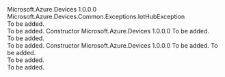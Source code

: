 <Type Name="IotHubNotFoundException" FullName="Microsoft.Azure.Devices.Common.Exceptions.IotHubNotFoundException">
  <TypeSignature Language="C#" Value="public class IotHubNotFoundException : Microsoft.Azure.Devices.Common.Exceptions.IotHubException" />
  <TypeSignature Language="ILAsm" Value=".class public auto ansi serializable beforefieldinit IotHubNotFoundException extends Microsoft.Azure.Devices.Common.Exceptions.IotHubException" />
  <TypeSignature Language="DocId" Value="T:Microsoft.Azure.Devices.Common.Exceptions.IotHubNotFoundException" />
  <TypeSignature Language="VB.NET" Value="Public Class IotHubNotFoundException&#xA;Inherits IotHubException" />
  <TypeSignature Language="F#" Value="type IotHubNotFoundException = class&#xA;    inherit IotHubException" />
  <AssemblyInfo>
    <AssemblyName>Microsoft.Azure.Devices</AssemblyName>
    <AssemblyVersion>1.0.0.0</AssemblyVersion>
  </AssemblyInfo>
  <Base>
    <BaseTypeName>Microsoft.Azure.Devices.Common.Exceptions.IotHubException</BaseTypeName>
  </Base>
  <Interfaces />
  <Docs>
    <summary>To be added.</summary>
    <remarks>To be added.</remarks>
  </Docs>
  <Members>
    <Member MemberName=".ctor">
      <MemberSignature Language="C#" Value="public IotHubNotFoundException (string iotHubName);" />
      <MemberSignature Language="ILAsm" Value=".method public hidebysig specialname rtspecialname instance void .ctor(string iotHubName) cil managed" />
      <MemberSignature Language="DocId" Value="M:Microsoft.Azure.Devices.Common.Exceptions.IotHubNotFoundException.#ctor(System.String)" />
      <MemberSignature Language="VB.NET" Value="Public Sub New (iotHubName As String)" />
      <MemberSignature Language="F#" Value="new Microsoft.Azure.Devices.Common.Exceptions.IotHubNotFoundException : string -&gt; Microsoft.Azure.Devices.Common.Exceptions.IotHubNotFoundException" Usage="new Microsoft.Azure.Devices.Common.Exceptions.IotHubNotFoundException iotHubName" />
      <MemberType>Constructor</MemberType>
      <AssemblyInfo>
        <AssemblyName>Microsoft.Azure.Devices</AssemblyName>
        <AssemblyVersion>1.0.0.0</AssemblyVersion>
      </AssemblyInfo>
      <Parameters>
        <Parameter Name="iotHubName" Type="System.String" />
      </Parameters>
      <Docs>
        <param name="iotHubName">To be added.</param>
        <summary>To be added.</summary>
        <remarks>To be added.</remarks>
      </Docs>
    </Member>
    <Member MemberName=".ctor">
      <MemberSignature Language="C#" Value="public IotHubNotFoundException (string iotHubName, string trackingId);" />
      <MemberSignature Language="ILAsm" Value=".method public hidebysig specialname rtspecialname instance void .ctor(string iotHubName, string trackingId) cil managed" />
      <MemberSignature Language="DocId" Value="M:Microsoft.Azure.Devices.Common.Exceptions.IotHubNotFoundException.#ctor(System.String,System.String)" />
      <MemberSignature Language="VB.NET" Value="Public Sub New (iotHubName As String, trackingId As String)" />
      <MemberSignature Language="F#" Value="new Microsoft.Azure.Devices.Common.Exceptions.IotHubNotFoundException : string * string -&gt; Microsoft.Azure.Devices.Common.Exceptions.IotHubNotFoundException" Usage="new Microsoft.Azure.Devices.Common.Exceptions.IotHubNotFoundException (iotHubName, trackingId)" />
      <MemberType>Constructor</MemberType>
      <AssemblyInfo>
        <AssemblyName>Microsoft.Azure.Devices</AssemblyName>
        <AssemblyVersion>1.0.0.0</AssemblyVersion>
      </AssemblyInfo>
      <Parameters>
        <Parameter Name="iotHubName" Type="System.String" />
        <Parameter Name="trackingId" Type="System.String" />
      </Parameters>
      <Docs>
        <param name="iotHubName">To be added.</param>
        <param name="trackingId">To be added.</param>
        <summary>To be added.</summary>
        <remarks>To be added.</remarks>
      </Docs>
    </Member>
  </Members>
</Type>
